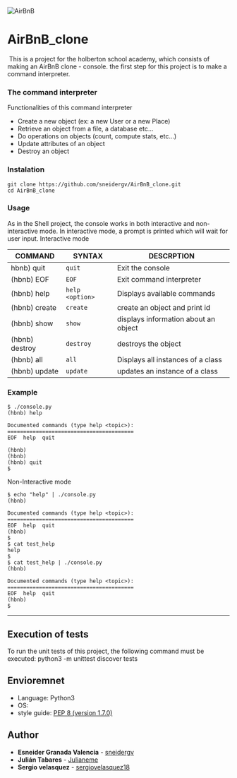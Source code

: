 ![AirBnB](https://user-images.githubusercontent.com/70784906/123982613-cc390280-d988-11eb-9077-3ff619e59a74.png)

# AirBnB_clone
<img src="https://holbertonintranet.s3.amazonaws.com/uploads/medias/2018/6/65f4a1dd9c51265f49d0.png?X-Amz-Algorithm=AWS4-HMAC-SHA256&X-Amz-Credential=AKIARDDGGGOUWMNL5ANN%2F20210624%2Fus-east-1%2Fs3%2Faws4_request&X-Amz-Date=20210624T220410Z&X-Amz-Expires=86400&X-Amz-SignedHeaders=host&X-Amz-Signature=a4288aedae9a73db7af51b0139dd50616babfda0d1d518fff7ecb462fd78679e" alt="" style="" />
This is a project for the holberton school academy, which consists of making an AirBnB clone - console.
the first step for this project is to make a command interpreter.

### The command interpreter

Functionalities of this command interpreter
* Create a new object (ex: a new User or a new Place)
* Retrieve an object from a file, a database etc…
* Do operations on objects (count, compute stats, etc…)
* Update attributes of an object
* Destroy an object

### Instalation
```
git clone https://github.com/sneidergv/AirBnB_clone.git
cd AirBnB_clone
```

### Usage
As in the Shell project, the console works in both interactive and non-interactive mode.
In interactive mode, a prompt is printed which will wait for user input.
Interactive mode

| COMMAND | SYNTAX | DESCRPTION |
| --- | --- | --- |
| hbnb) quit | `quit` | Exit the console |
| (hbnb) EOF | `EOF` | Exit command interpreter |
| (hbnb) help | `help <option>` | Displays available commands |
| (hbnb) create | `create ` | create an object and print id |
| (hbnb) show | `show ` | displays information about an object |
| (hbnb) destroy | `destroy  `| destroys the object |
| (hbnb) all | `all`| Displays all instances of a class  |
| (hbnb) update | `update` | updates an instance of a class  |

### Example
```
$ ./console.py
(hbnb) help

Documented commands (type help <topic>):
========================================
EOF  help  quit

(hbnb)
(hbnb)
(hbnb) quit
$
```
Non-Interactive mode
```
$ echo "help" | ./console.py
(hbnb)

Documented commands (type help <topic>):
========================================
EOF  help  quit
(hbnb)
$
$ cat test_help
help
$
$ cat test_help | ./console.py
(hbnb)

Documented commands (type help <topic>):
========================================
EOF  help  quit
(hbnb)
$
```

---

## Execution of tests
To run the unit tests of this project, the following command must be executed: python3 -m unittest discover tests

## Envioremnet
* Language: Python3
* OS: 
* style guide: [PEP 8 (version 1.7.0)](https://www.python.org/dev/peps/pep-0008/)

## Author
* **Esneider Granada Valencia** - [sneidergv](https://github.com/sneidergv)
* **Julián Tabares** - [Julianeme](https://github.com/Julianeme)
* **Sergio velasquez** - [sergiovelasquez18](https://github.com/sergiovelasquez18)
